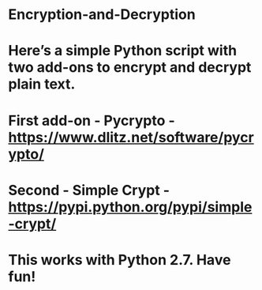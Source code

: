 # Encryption-and-Decryption
#
# Here’s a simple Python script with two add-ons to encrypt and decrypt plain text.
# 
# First add-on - Pycrypto - https://www.dlitz.net/software/pycrypto/
# Second - Simple Crypt - https://pypi.python.org/pypi/simple-crypt/
#
# This works with Python 2.7. Have fun!